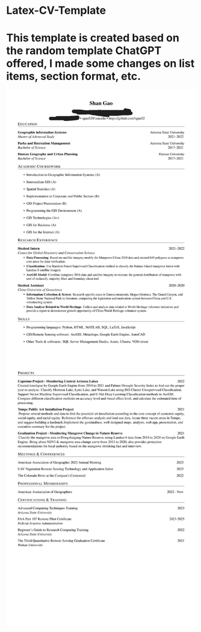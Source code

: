 # Latex-CV-Template
# This template is created based on the random template ChatGPT offered, I made some changes on list items, section format, etc.
![Image](https://github.com/sgao52/Latex-CV-Template/blob/main/0003.jpg)
![Image](https://github.com/sgao52/Latex-CV-Template/blob/main/0002.jpg)
